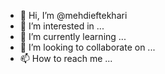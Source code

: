 - 👋 Hi, I’m @mehdieftekhari
- 👀 I’m interested in ...
- 🌱 I’m currently learning ...
- 💞️ I’m looking to collaborate on ...
- 📫 How to reach me ...

<!---
mehdieftekhari/mehdieftekhari is a ✨ special ✨ repository because its `README.md` (this file) appears on your GitHub profile.
You can click the Preview link to take a look at your changes.
--->
